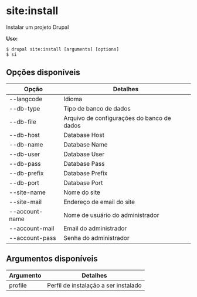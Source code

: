 # site:install
Instalar um projeto Drupal

**Uso:**
```
$ drupal site:install [arguments] [options]
$ si  
```

## Opções disponíveis
Opção | Detalhes
-------|-------------
--langcode | Idioma
--db-type | Tipo de banco de dados
--db-file | Arquivo de configurações do banco de dados
--db-host | Database Host
--db-name | Database Name
--db-user | Database User
--db-pass | Database Pass
--db-prefix | Database Prefix
--db-port | Database Port
--site-name | Nome do site
--site-mail | Endereço de email do site
--account-name | Nome de usuário do administrador
--account-mail | Email do administrador
--account-pass | Senha do administrador

## Argumentos disponíveis
Argumento | Detalhes
---------|-------------
profile | Perfil de instalação a ser instalado
